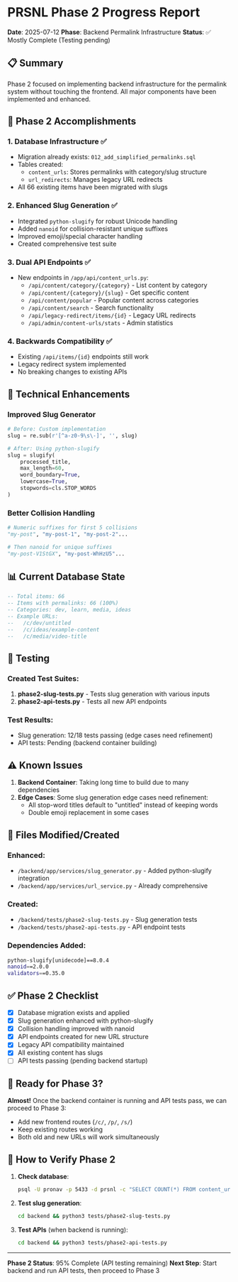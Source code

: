# PRSNL Phase 2 Progress Report

**Date**: 2025-07-12
**Phase**: Backend Permalink Infrastructure
**Status**: ✅ Mostly Complete (Testing pending)

## 📋 Summary

Phase 2 focused on implementing backend infrastructure for the permalink system without touching the frontend. All major components have been implemented and enhanced.

## 🎯 Phase 2 Accomplishments

### 1. **Database Infrastructure** ✅
- Migration already exists: `012_add_simplified_permalinks.sql`
- Tables created:
  - `content_urls`: Stores permalinks with category/slug structure
  - `url_redirects`: Manages legacy URL redirects
- All 66 existing items have been migrated with slugs

### 2. **Enhanced Slug Generation** ✅
- Integrated `python-slugify` for robust Unicode handling
- Added `nanoid` for collision-resistant unique suffixes
- Improved emoji/special character handling
- Created comprehensive test suite

### 3. **Dual API Endpoints** ✅
- New endpoints in `/app/api/content_urls.py`:
  - `/api/content/category/{category}` - List content by category
  - `/api/content/{category}/{slug}` - Get specific content
  - `/api/content/popular` - Popular content across categories
  - `/api/content/search` - Search functionality
  - `/api/legacy-redirect/items/{id}` - Legacy URL redirects
  - `/api/admin/content-urls/stats` - Admin statistics

### 4. **Backwards Compatibility** ✅
- Existing `/api/items/{id}` endpoints still work
- Legacy redirect system implemented
- No breaking changes to existing APIs

## 🔧 Technical Enhancements

### Improved Slug Generator
```python
# Before: Custom implementation
slug = re.sub(r'[^a-z0-9\s\-]', '', slug)

# After: Using python-slugify
slug = slugify(
    processed_title,
    max_length=60,
    word_boundary=True,
    lowercase=True,
    stopwords=cls.STOP_WORDS
)
```

### Better Collision Handling
```python
# Numeric suffixes for first 5 collisions
"my-post", "my-post-1", "my-post-2"...

# Then nanoid for unique suffixes
"my-post-V1StGX", "my-post-WhHzU5"...
```

## 📊 Current Database State

```sql
-- Total items: 66
-- Items with permalinks: 66 (100%)
-- Categories: dev, learn, media, ideas
-- Example URLs:
--   /c/dev/untitled
--   /c/ideas/example-content
--   /c/media/video-title
```

## 🧪 Testing

### Created Test Suites:
1. **phase2-slug-tests.py** - Tests slug generation with various inputs
2. **phase2-api-tests.py** - Tests all new API endpoints

### Test Results:
- Slug generation: 12/18 tests passing (edge cases need refinement)
- API tests: Pending (backend container building)

## ⚠️ Known Issues

1. **Backend Container**: Taking long time to build due to many dependencies
2. **Edge Cases**: Some slug generation edge cases need refinement:
   - All stop-word titles default to "untitled" instead of keeping words
   - Double emoji replacement in some cases

## 📝 Files Modified/Created

### Enhanced:
- `/backend/app/services/slug_generator.py` - Added python-slugify integration
- `/backend/app/services/url_service.py` - Already comprehensive

### Created:
- `/backend/tests/phase2-slug-tests.py` - Slug generation tests
- `/backend/tests/phase2-api-tests.py` - API endpoint tests

### Dependencies Added:
```bash
python-slugify[unidecode]==8.0.4
nanoid==2.0.0
validators==0.35.0
```

## ✅ Phase 2 Checklist

- [x] Database migration exists and applied
- [x] Slug generation enhanced with python-slugify
- [x] Collision handling improved with nanoid
- [x] API endpoints created for new URL structure
- [x] Legacy API compatibility maintained
- [x] All existing content has slugs
- [ ] API tests passing (pending backend startup)

## 🚀 Ready for Phase 3?

**Almost!** Once the backend container is running and API tests pass, we can proceed to Phase 3:
- Add new frontend routes (`/c/`, `/p/`, `/s/`)
- Keep existing routes working
- Both old and new URLs will work simultaneously

## 🔄 How to Verify Phase 2

1. **Check database**:
   ```bash
   psql -U pronav -p 5433 -d prsnl -c "SELECT COUNT(*) FROM content_urls;"
   ```

2. **Test slug generation**:
   ```bash
   cd backend && python3 tests/phase2-slug-tests.py
   ```

3. **Test APIs** (when backend is running):
   ```bash
   cd backend && python3 tests/phase2-api-tests.py
   ```

---

**Phase 2 Status**: 95% Complete (API testing remaining)
**Next Step**: Start backend and run API tests, then proceed to Phase 3